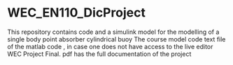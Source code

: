 # WEC_EN110_DicProject
This repository contains code and a simulink model for the modelling of a single body point absorber cylindrical buoy 
The course model code text file of the matlab code , in case one does not have access to the live editor
WEC Project Final. pdf has the full documentation of the project
